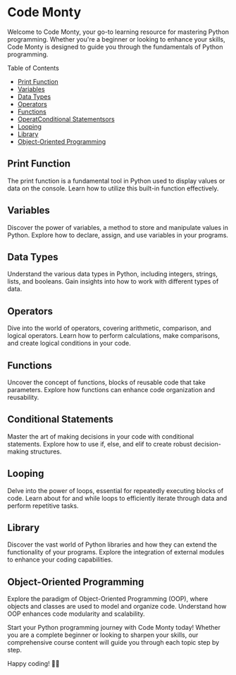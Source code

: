 # Code Monty

Welcome to Code Monty, your go-to learning resource for mastering Python programming. Whether you're a beginner or looking to enhance your skills, Code Monty is designed to guide you through the fundamentals of Python programming.

Table of Contents

- [Print Function](#Print )
- [Variables](#Variables)
- [Data Types](#Data)
- [Operators](#Operators)
- [Functions](#Functions)
- [OperatConditional Statementsors](#Conditional)
- [Looping](#Looping)
- [Library](#Library)
- [Object-Oriented Programming](#Object-Oriented)


## Print Function

The print function is a fundamental tool in Python used to display values or data on the console. Learn how to utilize this built-in function effectively.

## Variables

Discover the power of variables, a method to store and manipulate values in Python. Explore how to declare, assign, and use variables in your programs.

## Data Types

Understand the various data types in Python, including integers, strings, lists, and booleans. Gain insights into how to work with different types of data.

## Operators

Dive into the world of operators, covering arithmetic, comparison, and logical operators. Learn how to perform calculations, make comparisons, and create logical conditions in your code.

## Functions

Uncover the concept of functions, blocks of reusable code that take parameters. Explore how functions can enhance code organization and reusability.

## Conditional Statements

Master the art of making decisions in your code with conditional statements. Explore how to use if, else, and elif to create robust decision-making structures.

## Looping

Delve into the power of loops, essential for repeatedly executing blocks of code. Learn about for and while loops to efficiently iterate through data and perform repetitive tasks.

## Library

Discover the vast world of Python libraries and how they can extend the functionality of your programs. Explore the integration of external modules to enhance your coding capabilities.

## Object-Oriented Programming

Explore the paradigm of Object-Oriented Programming (OOP), where objects and classes are used to model and organize code. Understand how OOP enhances code modularity and scalability.

Start your Python programming journey with Code Monty today! Whether you are a complete beginner or looking to sharpen your skills, our comprehensive course content will guide you through each topic step by step.

Happy coding! 🐍✨
